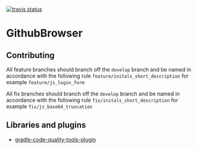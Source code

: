 [![travis status](https://travis-ci.com/JanStoltman/GithubBrowser.svg?branch=master)](https://travis-ci.org/JanStoltman/GithubBrowser)

# GithubBrowser

## Contributing
All feature branches should branch off the `develop` branch and be named in accordance with the following rule `feature/initals_short_description` for example `feature/js_login_form`

All fix branches should branch off the `develop` branch and be named in accordance with the following rule `fix/initals_short_description` for example `fix/js_base64_truncation`

## Libraries and plugins
* [gradle-code-quality-tools-plugin](https://github.com/vanniktech/gradle-code-quality-tools-plugin)
